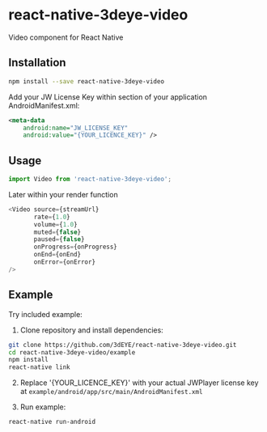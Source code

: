 # react-native-3deye-video
Video component for React Native

## Installation
```bash
npm install --save react-native-3deye-video
```

Add your JW License Key within <application> section of your application AndroidManifest.xml:

```xml
<meta-data
    android:name="JW_LICENSE_KEY"
    android:value="{YOUR_LICENCE_KEY}" />
```

## Usage

```javascript
import Video from 'react-native-3deye-video';
```
Later within your render function

```javascript
<Video source={streamUrl}
       rate={1.0}
       volume={1.0}
       muted={false}
       paused={false}
       onProgress={onProgress}
       onEnd={onEnd}
       onError={onError}
/>
```

## Example

Try included example:

1. Clone repository and install dependencies:
```bash
git clone https://github.com/3dEYE/react-native-3deye-video.git
cd react-native-3deye-video/example
npm install
react-native link
```

2. Replace '{YOUR_LICENCE_KEY}' with your actual JWPlayer license key at `example/android/app/src/main/AndroidManifest.xml`

3. Run example:
```bash
react-native run-android
```

